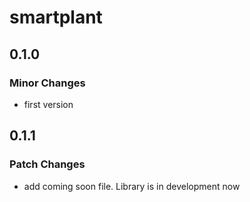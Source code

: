 # smartplant

## 0.1.0

### Minor Changes

- first version

## 0.1.1

### Patch Changes

- add coming soon file. Library is in development now
